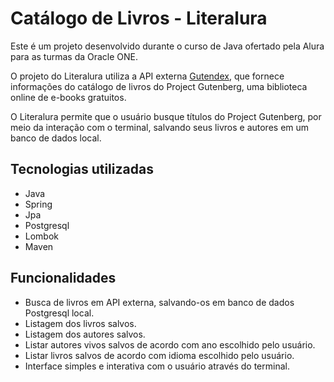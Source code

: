 # Catálogo de Livros - Literalura

Este é um projeto desenvolvido durante o curso de Java ofertado pela Alura para as turmas da Oracle ONE.

O projeto do Literalura utiliza a API externa <a href=https://gutendex.com/>Gutendex</a>, que fornece informações do catálogo de livros do Project Gutenberg, uma biblioteca online de e-books gratuitos.

O Literalura permite que o usuário busque títulos do Project Gutenberg, por meio da interação com o terminal, salvando seus livros e autores em um banco de dados local.


## Tecnologias utilizadas
- Java
- Spring
- Jpa
- Postgresql
- Lombok
- Maven


## Funcionalidades
- Busca de livros em API externa, salvando-os em banco de dados Postgresql local.
- Listagem dos livros salvos.
- Listagem dos autores salvos.
- Listar autores vivos salvos de acordo com ano escolhido pelo usuário.
- Listar livros salvos de acordo com idioma escolhido pelo usuário.
- Interface simples e interativa com o usuário através do terminal.
